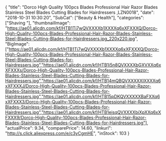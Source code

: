 {
	"title": "Dorco High Quality 100pcs Blades Professional Hair Razor Blades Stainless Steel Blades Cutting Blades for Hairdressers ,LZN0018",
	"date": "2018-10-31 10:30:20",
	"SubCat": ["Beauty & Health"],
	"categories": ["Shaving "],
	"thumbnailImage": "https://ae01.alicdn.com/kf/HTB1Ti7wQVXXXXb1XXXXq6xXFXXXQ/Dorco-High-Quality-100pcs-Blades-Professional-Hair-Razor-Blades-Stainless-Steel-Blades-Cutting-Blades-for-Hairdressers.jpg_220x220.jpg",
	"BigImage": ["https://ae01.alicdn.com/kf/HTB1Ti7wQVXXXXb1XXXXq6xXFXXXQ/Dorco-High-Quality-100pcs-Blades-Professional-Hair-Razor-Blades-Stainless-Steel-Blades-Cutting-Blades-for-Hairdressers.jpg","https://ae01.alicdn.com/kf/HTB1i5n8QVXXXXbGXVXXq6xXFXXXs/Dorco-High-Quality-100pcs-Blades-Professional-Hair-Razor-Blades-Stainless-Steel-Blades-Cutting-Blades-for-Hairdressers.jpg","https://ae01.alicdn.com/kf/HTB14mQBQVXXXXXIXXXXq6xXFXXXJ/Dorco-High-Quality-100pcs-Blades-Professional-Hair-Razor-Blades-Stainless-Steel-Blades-Cutting-Blades-for-Hairdressers.jpg","https://ae01.alicdn.com/kf/HTB15pDKQVXXXXXBaFXXq6xXFXXX3/Dorco-High-Quality-100pcs-Blades-Professional-Hair-Razor-Blades-Stainless-Steel-Blades-Cutting-Blades-for-Hairdressers.jpg","https://ae01.alicdn.com/kf/HTB1eisqQVXXXXbiXpXXq6xXFXXX9/Dorco-High-Quality-100pcs-Blades-Professional-Hair-Razor-Blades-Stainless-Steel-Blades-Cutting-Blades-for-Hairdressers.jpg"],
	"actualPrice": 9.34,
	"comparePrice": 14.60,
	"linkurl": "http://s.click.aliexpress.com/e/c3yCgmHE",
	"inStock": 103
}
